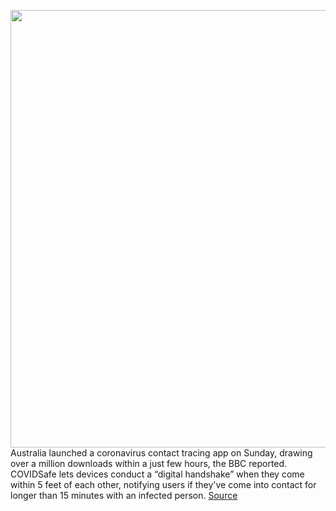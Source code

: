 <img src='https://cdn.vox-cdn.com/thumbor/iSihpsKzFh4FqO29RTGWJwGZSVQ=/0x0:2040x1360/1200x800/filters:focal(857x517:1183x843)/cdn.vox-cdn.com/uploads/chorus_image/image/66712675/acastro_200311_3936_coronavirus_0002.0.0.jpg' width='700px' /><br/>
Australia launched a coronavirus contact tracing app on Sunday, drawing over a million downloads within a just few hours, the BBC reported. COVIDSafe lets devices conduct a “digital handshake” when they come within 5 feet of each other, notifying users if they've come into contact for longer than 15 minutes with an infected person.
<a href='https://www.theverge.com/2020/4/26/21237598/australia-coronavirus-contact-tracing-privacy'> Source <a/>